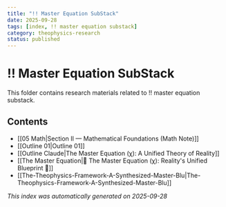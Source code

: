```yaml
---
title: "!! Master Equation SubStack"
date: 2025-09-28
tags: [index, !! master equation substack]
category: theophysics-research
status: published
---
```


# !! Master Equation SubStack

This folder contains research materials related to !! master equation substack.

## Contents

- [[05 Math|Section II — Mathematical Foundations (Math Note)]]
- [[Outline 01|Outline 01]]
- [[Outline Claude|The Master Equation (χ): A Unified Theory of Reality]]
- [[The Master Equation|🌌 The Master Equation (χ): Reality's Unified Blueprint 🌌]]
- [[The-Theophysics-Framework-A-Synthesized-Master-Blu|The-Theophysics-Framework-A-Synthesized-Master-Blu]]

*This index was automatically generated on 2025-09-28*